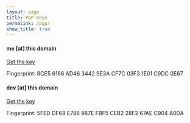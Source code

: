 ```yaml
---
layout: page
title: PGP Keys
permalink: /pgp/
show_title: true
---
```


#### me [at] this domain 

[Get the key](https://pgp.mit.edu/pks/lookup?op=get&search=0x03F31E01C9DC0E67)

Fingerprint: 8CE5 6166 AD46 3442 9E3A CF7C 03F3 1E01 C9DC 0E67

#### dev [at] this domain

[Get the key](http://pgp.mit.edu/pks/lookup?op=get&search=0x28F267AEC904A0DA)

Fingerprint: 5FED DF68 E788 987E FBF5 CEB2 28F2 67AE C904 A0DA
